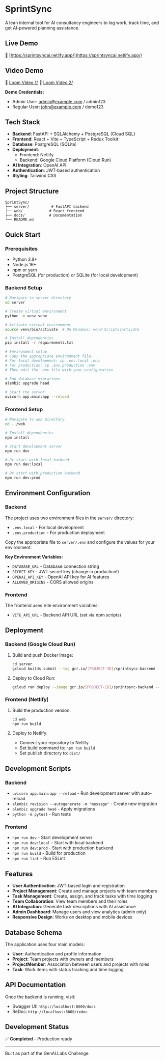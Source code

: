 # SprintSync

A lean internal tool for AI consultancy engineers to log work, track time, and get AI-powered planning assistance.

## Live Demo

🔗 [https://sprintsyncai.netlify.app/](https://sprintsyncai.netlify.app/)


## Video Demo

🔗 [Loom Video 1/](https://www.loom.com/share/4e0c8371640446e985c9aa06c1546726?sid=8616e123-523d-4bb7-848d-06848416f2f3)
🔗 [Loom Video 2/](https://www.loom.com/share/4af5201b49a94d7098aca848386012df?sid=185359c8-2f42-49b8-bb08-b54f47232276)


**Demo Credentials:**
- Admin User: admin@example.com / admin123
- Regular User: john@example.com / demo123

## Tech Stack

- **Backend**: FastAPI + SQLAlchemy + PostgreSQL (Cloud SQL)
- **Frontend**: React + Vite + TypeScript + Redux Toolkit
- **Database**: PostgreSQL (SQLite)
- **Deployment**: 
  - Frontend: Netlify
  - Backend: Google Cloud Platform (Cloud Run)
- **AI Integration**: OpenAI API
- **Authentication**: JWT-based authentication
- **Styling**: Tailwind CSS

## Project Structure

```
SprintSync/
├── server/          # FastAPI backend
├── web/            # React frontend
├── docs/           # Documentation
└── README.md
```

## Quick Start

### Prerequisites

- Python 3.8+
- Node.js 16+
- npm or yarn
- PostgreSQL (for production) or SQLite (for local development)

### Backend Setup

```bash
# Navigate to server directory
cd server

# Create virtual environment
python -m venv venv

# Activate virtual environment
source venv/bin/activate  # On Windows: venv\Scripts\activate

# Install dependencies
pip install -r requirements.txt

# Environment setup
# Copy the appropriate environment file:
# For local development: cp .env.local .env
# For production: cp .env.production .env
# Then edit the .env file with your configuration

# Run database migrations
alembic upgrade head

# Start the server
uvicorn app.main:app --reload
```

### Frontend Setup

```bash
# Navigate to web directory
cd ../web

# Install dependencies
npm install

# Start development server
npm run dev

# Or start with local backend
npm run dev:local

# Or start with production backend
npm run dev:prod
```

## Environment Configuration

### Backend

The project uses two environment files in the `server/` directory:
- `.env.local` - For local development
- `.env.production` - For production deployment

Copy the appropriate file to `server/.env` and configure the values for your environment.

**Key Environment Variables:**
- `DATABASE_URL` - Database connection string
- `SECRET_KEY` - JWT secret key (change in production!)
- `OPENAI_API_KEY` - OpenAI API key for AI features
- `ALLOWED_ORIGINS` - CORS allowed origins

### Frontend

The frontend uses Vite environment variables:
- `VITE_API_URL` - Backend API URL (set via npm scripts)

## Deployment

### Backend (Google Cloud Run)

1. Build and push Docker image:
   ```bash
   cd server
   gcloud builds submit --tag gcr.io/[PROJECT-ID]/sprintsync-backend
   ```

2. Deploy to Cloud Run:
   ```bash
   gcloud run deploy --image gcr.io/[PROJECT-ID]/sprintsync-backend --platform managed
   ```

### Frontend (Netlify)

1. Build the production version:
   ```bash
   cd web
   npm run build
   ```

2. Deploy to Netlify:
   - Connect your repository to Netlify
   - Set build command to: `npm run build`
   - Set publish directory to: `dist/`

## Development Scripts

### Backend

- `uvicorn app.main:app --reload` - Run development server with auto-reload
- `alembic revision --autogenerate -m "message"` - Create new migration
- `alembic upgrade head` - Apply migrations
- `python -m pytest` - Run tests

### Frontend

- `npm run dev` - Start development server
- `npm run dev:local` - Start with local backend
- `npm run dev:prod` - Start with production backend
- `npm run build` - Build for production
- `npm run lint` - Run ESLint

## Features

- **User Authentication**: JWT-based login and registration
- **Project Management**: Create and manage projects with team members
- **Task Management**: Create, assign, and track tasks with time logging
- **Team Collaboration**: View team members and their roles
- **AI Integration**: Generate task descriptions with AI assistance
- **Admin Dashboard**: Manage users and view analytics (admin only)
- **Responsive Design**: Works on desktop and mobile devices

## Database Schema

The application uses four main models:
- **User**: Authentication and profile information
- **Project**: Team projects with owners and members
- **ProjectMember**: Association between users and projects with roles
- **Task**: Work items with status tracking and time logging

## API Documentation

Once the backend is running, visit:
- Swagger UI: `http://localhost:8000/docs`
- ReDoc: `http://localhost:8000/redoc`

## Development Status

✅ **Completed** - Production ready

---

Built as part of the GenAI.Labs Challenge
